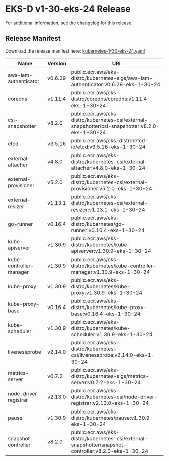 # EKS-D v1-30-eks-24 Release

For additional information, see the [changelog](CHANGELOG-v1-30-eks-24.md) for this release.

## Release Manifest

Download the release manifest here: [kubernetes-1-30-eks-24.yaml](https://distro.eks.amazonaws.com/kubernetes-1-30/kubernetes-1-30-eks-24.yaml)

| Name | Version | URI |
|------|---------|-----|
| aws-iam-authenticator | v0.6.29 | public.ecr.aws/eks-distro/kubernetes-sigs/aws-iam-authenticator:v0.6.29-eks-1-30-24 |
| coredns | v1.11.4 | public.ecr.aws/eks-distro/coredns/coredns:v1.11.4-eks-1-30-24 |
| csi-snapshotter | v8.2.0 | public.ecr.aws/eks-distro/kubernetes-csi/external-snapshotter/csi-snapshotter:v8.2.0-eks-1-30-24 |
| etcd | v3.5.16 | public.ecr.aws/eks-distro/etcd-io/etcd:v3.5.16-eks-1-30-24 |
| external-attacher | v4.8.0 | public.ecr.aws/eks-distro/kubernetes-csi/external-attacher:v4.8.0-eks-1-30-24 |
| external-provisioner | v5.2.0 | public.ecr.aws/eks-distro/kubernetes-csi/external-provisioner:v5.2.0-eks-1-30-24 |
| external-resizer | v1.13.1 | public.ecr.aws/eks-distro/kubernetes-csi/external-resizer:v1.13.1-eks-1-30-24 |
| go-runner | v0.16.4 | public.ecr.aws/eks-distro/kubernetes/go-runner:v0.16.4-eks-1-30-24 |
| kube-apiserver | v1.30.9 | public.ecr.aws/eks-distro/kubernetes/kube-apiserver:v1.30.9-eks-1-30-24 |
| kube-controller-manager | v1.30.9 | public.ecr.aws/eks-distro/kubernetes/kube-controller-manager:v1.30.9-eks-1-30-24 |
| kube-proxy | v1.30.9 | public.ecr.aws/eks-distro/kubernetes/kube-proxy:v1.30.9-eks-1-30-24 |
| kube-proxy-base | v0.16.4 | public.ecr.aws/eks-distro/kubernetes/kube-proxy-base:v0.16.4-eks-1-30-24 |
| kube-scheduler | v1.30.9 | public.ecr.aws/eks-distro/kubernetes/kube-scheduler:v1.30.9-eks-1-30-24 |
| livenessprobe | v2.14.0 | public.ecr.aws/eks-distro/kubernetes-csi/livenessprobe:v2.14.0-eks-1-30-24 |
| metrics-server | v0.7.2 | public.ecr.aws/eks-distro/kubernetes-sigs/metrics-server:v0.7.2-eks-1-30-24 |
| node-driver-registrar | v2.13.0 | public.ecr.aws/eks-distro/kubernetes-csi/node-driver-registrar:v2.13.0-eks-1-30-24 |
| pause | v1.30.9 | public.ecr.aws/eks-distro/kubernetes/pause:v1.30.9-eks-1-30-24 |
| snapshot-controller | v8.2.0 | public.ecr.aws/eks-distro/kubernetes-csi/external-snapshotter/snapshot-controller:v8.2.0-eks-1-30-24 |
